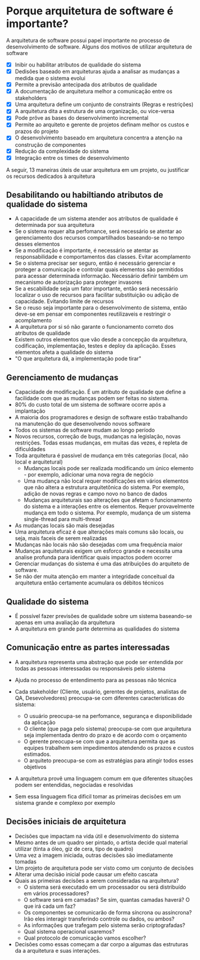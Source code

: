 # Porque arquitetura de software é importante?

A arquitetura de software possui papel importante no processo de desenvolvimento de software. Alguns dos motivos de utilizar arquitetura de software

- [x] Inibir ou habilitar atributos de qualidade do sistema
- [x] Dedisões baseado em arquiteturas ajuda a analisar as mudanças a medida que o sistema evolui
- [x] Permite a previsão antecipada dos atributos de qualidade
- [x] A documentação de arquitetura melhor a comunicação entre os stakeholders
- [x] Uma arquitetura define um conjunto de constraints (Regras e restrições)
- [x] A arquitetura dita a estrutura de uma organização, ou vice-versa
- [x] Pode prôve as bases do desenvolvimento incremental
- [x] Permite ao arquiteto e gerente de projetos definam melhor os custos e prazos do projeto
- [x] O desenvolvimento baseado em arquitetura concentra a atenção na construção de componentes
- [x] Redução da complexidade do sistema
- [x] Integração entre os times de desenvolvimento

A seguir, 13 maneiras úteis de usar arquitetura em um projeto, ou justificar os recursos dedicados à arquitetura

## Desabilitando ou habiltiando atributos de qualidade do sistema

- A capacidade de um sistema atender aos atributos de qualidade é determinada por sua arquitetura
- Se o sistema requer alta perfomance, será necessário se atentar ao gerenciamento dos recursos compartilhados baseando-se no tempo desses elementos
- Se a modificação é importante, é necessário se atentar as responsabilidade e comportamentos das classes. Evitar acomplamento
- Se o sistema precisar ser seguro, então é necessário gerenciar e proteger a comunicação e controlar quais elementos são permitidos para acessar determinada informação. Necessário definir também um mecanismo de autorização para proteger invasores
- Se a escabilidade seja um fator importante, então será necessário localizar o uso de recursos para facilitar substituição ou adição de capacidade. Evitando limite de recursos
- Se o reuso seja importante para o desenvolvimento de sistema, então deve-se em pensar em componentes reutilizaveis e restringir o acomplamento
- A arquitetura por si só não garante o funcionamento correto dos atributos de qualidade
- Existem outros elementos que vão desde a concepção da arquitetura, codificação, implementação, testes e deploy da aplicação. Esses elementos afeta a qualidade do sistema
- "O que arquitetura dá, a implementação pode tirar"

## Gerenciamento de mudanças

- Capacidade de modificação. É um atributo de qualidade que define a facilidade com que as mudanças podem ser feitas no sistema.
- 80% do custo total de um sistema de software ocorre após a implantação
- A maioria dos programadores e design de software estão trabalhando na manutenção do que desenvolvendo novos software
- Todos os sistemas de software mudam ao longo período
- Novos recursos, correção de bugs, mudanças na legislação, novas restrições. Todas essas mudanças, em muitas das vezes, é repleta de dificuldades
- Toda arquitetura é passivel de mudança em três categorias (local, não local e arquitetural)
  - Mudanças locais pode ser realizada modificando um único elemento - por exemplo, adicionar uma nova regra de negócio
  - Uma mudança não local requer modificações em vários elementos que não altera a estrutura arquitetônica do sistema. Por exemplo, adição de novas regras e campo novo no banco de dados
  - Mudanças arquiteturais sao alterações que afetam o funcionamento do sistema e a interações entre os elementos. Requer provavelmente mudança em todo o sistema. Por exemplo, mudança de um sistema single-thread para multi-thread
- As mudanças locais são mais desejadas
- Uma arquitetura eficaz é que alterações mais comuns são locais, ou seja, mais faceis de serem realizadas
- Mudanças não locais não são desejadas com uma frequência maior
- Mudanças arquiteturais exigem um esforco grande e necessita uma analise profunda para identificar quais impactos podem ocorrer
- Gerenciar mudanças do sistema é uma das atribuições do arquiteto de software.
- Se não der muita atenção em manter a integridade conceitual da arquitetura então certamente acumulara os débitos técnicos

## Qualidade do sistema

- É possível fazer previsões de qualidade sobre um sistema baseando-se apenas em uma avaliação da arquitetura
- A arquitetura em grande parte determina as qualidades do sistema

## Comunicação entre as partes interessadas

- A arquitetura representa uma abstração que pode ser entendida por todas as pessoas interessadas ou responsáveis pelo sistema
- Ajuda no processo de entendimento para as pessoas não técnica
- Cada stakeholder (Cliente, usuário, gerentes de projetos, analistas de QA, Desevolvedores) preocupa-se com diferentes características do sistema:
  - O usuário preocupa-se na perfomance, segurança e disponibilidade da aplicação
  - O cliente (que paga pelo sistema) preocupa-se com que arquitetura seja implementada dentro do prazo e de acordo com o orçamento
  - O gerente preocupa-se com que a arquitetura permita que as equipes trabalhem sem impedimentos atendendo os prazos e custos estimados.
  - O arquiteto preocupa-se com as estratégias para atingir todos esses objetivos

- A arquitetura provê uma linguagem comum em que diferentes situações podem ser entendidas, negociadas e resolvidas
- Sem essa linguagem fica dificil tomar as primeiras decisões em um sistema grande e complexo por exemplo

## Decisões iniciais de arquitetura

- Decisões que impactam na vida útil e desenvolvimento do sistema
- Mesmo antes de um quadro ser pintado, o artista decide qual material utilizar (tinta a óleo, giz de cera, tipo de quadro)
- Uma vez a imagem iniciada, outras decisões são imediatamente tomadas
- Um projeto de arquitetura pode ser visto como um conjunto de decisões
- Alterar uma decisão inicial pode causar um efeito cascata
- Quais as primeiras decisões a serem consideradas na arquitetura?
  - O sistema será executado em um processador ou será distribuído em vários processadores? 
  - O software será em camadas? Se sim, quantas camadas haverá? O que irá cada um faz?
  - Os componentes se comunicarão de forma síncrona ou assíncrona? Irão eles interagir transferindo controle ou dados, ou ambos?
  - As informações que trafegam pelo sistema serão criptografadas?
  - Qual sistema operacional usaremos?
  - Qual protocolo de comunicação vamos escolher?
- Decisões como essas começam a dar corpo a algumas das estruturas da a arquitetura e suas interações.
